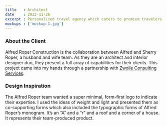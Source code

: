 ```yaml
---
title   : Architect
date    : 2022-11-26
excerpt : Personalized travel agency which caters to premium travelers uses whimsy and fun to set up favorable expectations.
mockups : ['mockup-1.jpg'] 
---
```


### About the Client
Alfred Roper Construction is the collaboration between Alfred and Sherry Roper, a husband and wife team. As they are an architect and interior designer duo, they present a full array of capabilities for their clients. This project came into my hands through a partnership with [Zwolle Consulting Services](https://zwolleconsultingservices.com).

### Design Inspiration
The Alfred Roper team wanted a super minimal, form-first logo to indicate their expertise. I used the ideas of weight and light and presented them as co-supporting forms which also included the typographic forms of Alfred Roper’s monogram. It’s an “A” and a “r” and a roof and a corner of a house. It represents their team-produced product.

